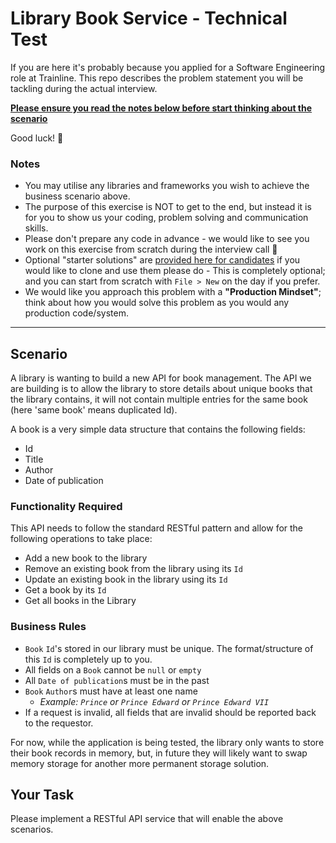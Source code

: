 # Library Book Service - Technical Test

If you are here it's probably because you applied for a Software Engineering role at Trainline. This repo describes the problem statement you will be tackling during the actual interview. 

<u>**Please ensure you read the notes below before start thinking about the scenario**</u>

Good luck! 🙂

### Notes

- You may utilise any libraries and frameworks you wish to achieve the business scenario above.
- The purpose of this exercise is NOT to get to the end, but instead it is for you to show us your coding, problem solving and communication skills.
- Please don't prepare any code in advance - we would like to see you work on this exercise from scratch during the interview call 🙂
- Optional "starter solutions" are [provided here for candidates](https://github.com/trainlinerecruitment/starter-solution-csharp) if you would like to clone and use them please do - This is completely optional; and you can start from scratch with `File > New` on the day if you prefer.
- We would like you approach this problem with a **"Production Mindset"**; think about how you would solve this problem as you would any production code/system.

---

## Scenario

A library is wanting to build a new API for book management. The API we are building is to allow the library to store details about unique books that the library contains, it will not contain multiple entries for the same book (here 'same book' means duplicated Id).

A book is a very simple data structure that contains the following fields:
- Id
- Title
- Author
- Date of publication

### Functionality Required

This API needs to follow the standard RESTful pattern and allow for the following operations to take place:

- Add a new book to the library
- Remove an existing book from the library using its `Id`
- Update an existing book in the library using its `Id`
- Get a book by its `Id`
- Get all books in the Library

### Business Rules
- `Book` `Id`'s stored in our library must be unique. The format/structure of this `Id` is completely up to you.
- All fields on a `Book` cannot be `null` or `empty`
- All `Date of publication`s must be in the past
- `Book` `Author`s must have at least one name 
   - _Example: `Prince` or `Prince Edward` or `Prince Edward VII`_
- If a request is invalid, all fields that are invalid should be reported back to the requestor.

For now, while the application is being tested, the library only wants to store their book records in memory, but, in future they will likely want to swap memory storage for another more permanent storage solution.

## Your Task

Please implement a RESTful API service that will enable the above scenarios.
